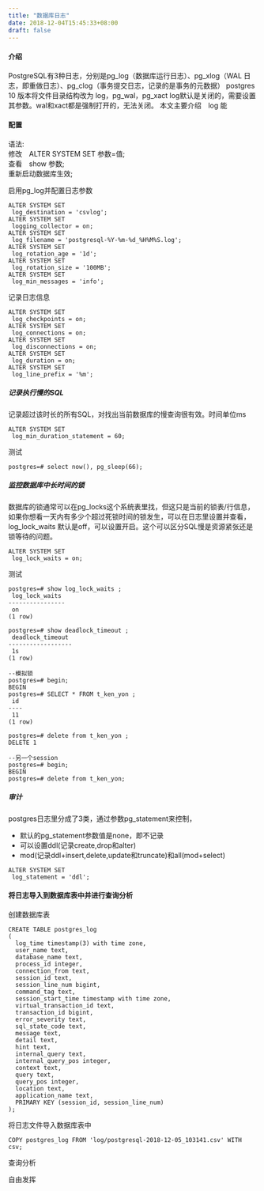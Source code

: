 ```yaml
---
title: "数据库日志"
date: 2018-12-04T15:45:33+08:00
draft: false
---
```


#### 介绍

PostgreSQL有3种日志，分别是pg_log（数据库运行日志）、pg_xlog（WAL 日志，即重做日志）、pg_clog（事务提交日志，记录的是事务的元数据）
postgres 10 版本将文件目录结构改为 log，pg_wal，pg_xact
log默认是关闭的，需要设置其参数。wal和xact都是强制打开的，无法关闭。
本文主要介绍　log 能

#### 配置

语法:    
修改　ALTER SYSTEM SET 参数=值;    
查看　show 参数;  
重新启动数据库生效;  

启用pg_log并配置日志参数
```
ALTER SYSTEM SET
 log_destination = 'csvlog';
ALTER SYSTEM SET
 logging_collector = on;
ALTER SYSTEM SET
 log_filename = 'postgresql-%Y-%m-%d_%H%M%S.log';
ALTER SYSTEM SET
 log_rotation_age = '1d';
ALTER SYSTEM SET
 log_rotation_size = '100MB';
ALTER SYSTEM SET
 log_min_messages = 'info';
```

记录日志信息
```
ALTER SYSTEM SET
 log_checkpoints = on;
ALTER SYSTEM SET
 log_connections = on;
ALTER SYSTEM SET
 log_disconnections = on;
ALTER SYSTEM SET
 log_duration = on;
ALTER SYSTEM SET
 log_line_prefix = '%m';
```

##### 记录执行慢的SQL
记录超过该时长的所有SQL，对找出当前数据库的慢查询很有效。时间单位ms

```
ALTER SYSTEM SET
 log_min_duration_statement = 60;
```

测试
```
postgres=# select now(), pg_sleep(66);
```

##### 监控数据库中长时间的锁

数据库的锁通常可以在pg_locks这个系统表里找，但这只是当前的锁表/行信息，如果你想看一天内有多少个超过死锁时间的锁发生，可以在日志里设置并查看，log_lock_waits 默认是off，可以设置开启。这个可以区分SQL慢是资源紧张还是锁等待的问题。
```
ALTER SYSTEM SET
 log_lock_waits = on;
```

测试
```
postgres=# show log_lock_waits ;
 log_lock_waits 
----------------
 on
(1 row)

postgres=# show deadlock_timeout ;
 deadlock_timeout 
------------------
 1s
(1 row)

--模拟锁
postgres=# begin;
BEGIN
postgres=# SELECT * FROM t_ken_yon ;
 id 
----
 11
(1 row)

postgres=# delete from t_ken_yon ;
DELETE 1

--另一个session
postgres=# begin;
BEGIN
postgres=# delete from t_ken_yon;

```

##### 审计
postgres日志里分成了3类，通过参数pg_statement来控制，

- 默认的pg_statement参数值是none，即不记录  
- 可以设置ddl(记录create,drop和alter)  
- mod(记录ddl+insert,delete,update和truncate)和all(mod+select)

```
ALTER SYSTEM SET
 log_statement = 'ddl';
```
#### 将日志导入到数据库表中并进行查询分析

创建数据库表
```
CREATE TABLE postgres_log
(
  log_time timestamp(3) with time zone,
  user_name text,
  database_name text,
  process_id integer,
  connection_from text,
  session_id text,
  session_line_num bigint,
  command_tag text,
  session_start_time timestamp with time zone,
  virtual_transaction_id text,
  transaction_id bigint,
  error_severity text,
  sql_state_code text,
  message text,
  detail text,
  hint text,
  internal_query text,
  internal_query_pos integer,
  context text,
  query text,
  query_pos integer,
  location text,
  application_name text,
  PRIMARY KEY (session_id, session_line_num)
);
```

将日志文件导入数据库表中
```
COPY postgres_log FROM 'log/postgresql-2018-12-05_103141.csv' WITH csv;
```

查询分析

自由发挥

